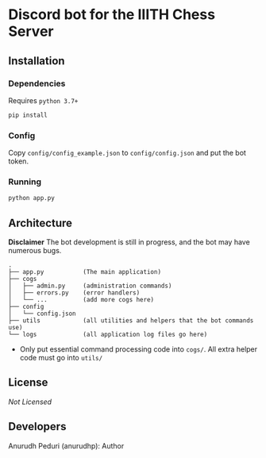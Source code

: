 Discord bot for the IIITH Chess Server
======================================

Installation
------------

### Dependencies
Requires `python 3.7+`
```bash
pip install
```

### Config
Copy `config/config_example.json` to `config/config.json` and put the bot token.

### Running
```bash
python app.py
```

Architecture
------------
**Disclaimer** The bot development is still in progress, and the bot may have numerous bugs.
```
.
├── app.py           (The main application)
├── cogs
│   ├── admin.py     (administration commands)
│   ├── errors.py    (error handlers)
│   └── ...          (add more cogs here)
├── config
│   └── config.json
├── utils            (all utilities and helpers that the bot commands use)
└── logs             (all application log files go here)
```

- Only put essential command processing code into `cogs/`. All extra helper code must go into `utils/`

License
-------
*Not Licensed*

Developers
----------
Anurudh Peduri (anurudhp): Author
